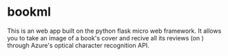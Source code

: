# bookml

This is an web app built on the python flask micro web framework. It allows you to take an image of a book's cover and recive all its reviews (on ) through Azure's
optical character recognition API.
